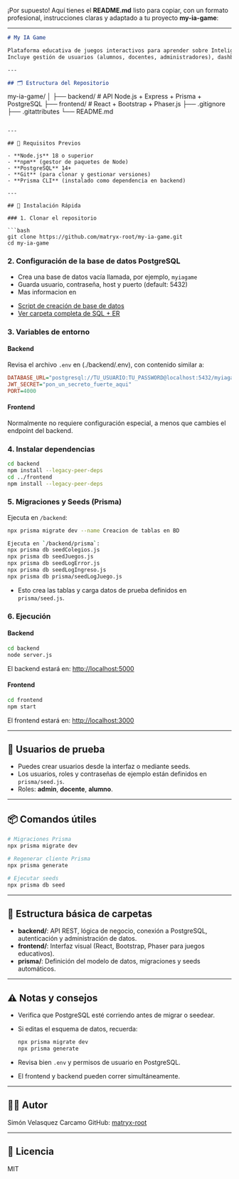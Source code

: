 ¡Por supuesto! Aquí tienes el **README.md** listo para copiar, con un formato profesional, instrucciones claras y adaptado a tu proyecto **my-ia-game**:

---

```markdown
# My IA Game

Plataforma educativa de juegos interactivos para aprender sobre Inteligencia Artificial.  
Incluye gestión de usuarios (alumnos, docentes, administradores), dashboards, mensajería interna y seguimiento de progreso gamificado.

---

## 🗂️ Estructura del Repositorio

```

my-ia-game/
│
├── backend/      # API Node.js + Express + Prisma + PostgreSQL
├── frontend/     # React + Bootstrap + Phaser.js
├── .gitignore
├── .gitattributes
└── README.md

````

---

## 🚦 Requisitos Previos

- **Node.js** 18 o superior
- **npm** (gestor de paquetes de Node)
- **PostgreSQL** 14+
- **Git** (para clonar y gestionar versiones)
- **Prisma CLI** (instalado como dependencia en backend)

---

## 🚀 Instalación Rápida

### 1. Clonar el repositorio

```bash
git clone https://github.com/matryx-root/my-ia-game.git
cd my-ia-game
````

### 2. Configuración de la base de datos PostgreSQL

* Crea una base de datos vacía llamada, por ejemplo, `myiagame`
* Guarda usuario, contraseña, host y puerto (default: 5432)
* Mas informacion en 

- [Script de creación de base de datos](./postgreSQL/db_create.sql)
- [Ver carpeta completa de SQL + ER](./postgreSQL/)

### 3. Variables de entorno

#### Backend

Revisa el archivo `.env` en (./backend/.env), con contenido similar a:




```ini
DATABASE_URL="postgresql://TU_USUARIO:TU_PASSWORD@localhost:5432/myiagame"
JWT_SECRET="pon_un_secreto_fuerte_aqui"
PORT=4000
```

#### Frontend

Normalmente no requiere configuración especial, a menos que cambies el endpoint del backend.

### 4. Instalar dependencias

```bash
cd backend
npm install --legacy-peer-deps
cd ../frontend
npm install --legacy-peer-deps
```

### 5. Migraciones y Seeds (Prisma)

Ejecuta en `/backend`:

```bash
npx prisma migrate dev --name Creacion de tablas en BD

Ejecuta en `/backend/prisma`:
npx prisma db seedColegios.js
npx prisma db seedJuegos.js
npx prisma db seedLogError.js
npx prisma db seedLogIngreso.js
npx prisma db prisma/seedLogJuego.js
```

* Esto crea las tablas y carga datos de prueba definidos en `prisma/seed.js`.

### 6. Ejecución

#### Backend

```bash
cd backend
node server.js
```

El backend estará en: [http://localhost:5000](http://localhost:5000)

#### Frontend

```bash
cd frontend
npm start
```

El frontend estará en: [http://localhost:3000](http://localhost:3000)

---

## 👤 Usuarios de prueba

* Puedes crear usuarios desde la interfaz o mediante seeds.
* Los usuarios, roles y contraseñas de ejemplo están definidos en `prisma/seed.js`.
* Roles: **admin**, **docente**, **alumno**.

---

## 📦 Comandos útiles

```bash
# Migraciones Prisma
npx prisma migrate dev

# Regenerar cliente Prisma
npx prisma generate

# Ejecutar seeds
npx prisma db seed
```

---

## 🧩 Estructura básica de carpetas

* **backend/**: API REST, lógica de negocio, conexión a PostgreSQL, autenticación y administración de datos.
* **frontend/**: Interfaz visual (React, Bootstrap, Phaser para juegos educativos).
* **prisma/**: Definición del modelo de datos, migraciones y seeds automáticos.

---

## ⚠️ Notas y consejos

* Verifica que PostgreSQL esté corriendo antes de migrar o seedear.
* Si editas el esquema de datos, recuerda:

  ```bash
  npx prisma migrate dev
  npx prisma generate
  ```
* Revisa bien `.env` y permisos de usuario en PostgreSQL.
* El frontend y backend pueden correr simultáneamente.

---

## 👨‍💻 Autor

Simón Velasquez Carcamo
GitHub: [matryx-root](https://github.com/matryx-root)

---

## 📝 Licencia

MIT

````

